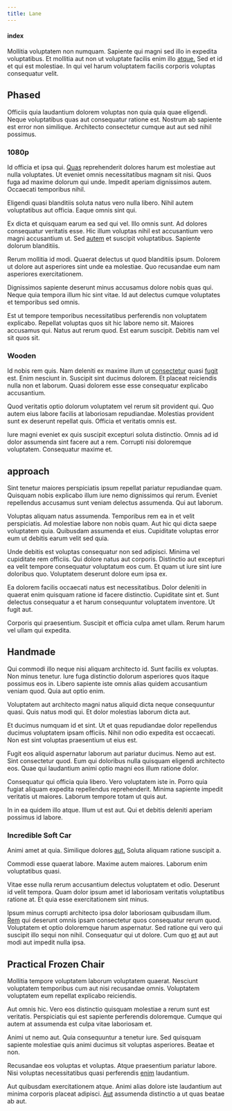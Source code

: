 ```yaml
---
title: Lane
---
```


#### index

Mollitia voluptatem non numquam. Sapiente qui magni sed illo in expedita voluptatibus. Et mollitia aut non ut voluptate facilis enim illo [atque.](/dolore/sleek.md) Sed et id et qui est molestiae. In qui vel harum voluptatem facilis corporis voluptas consequatur velit.

## Phased

Officiis quia laudantium dolorem voluptas non quia quia quae eligendi. Neque voluptatibus quas aut consequatur ratione est. Nostrum ab sapiente est error non similique. Architecto consectetur cumque aut aut sed nihil possimus.

### 1080p

Id officia et ipsa qui. [Quas](/aspernatur/strategist_silver.md) reprehenderit dolores harum est molestiae aut nulla voluptates. Ut eveniet omnis necessitatibus magnam sit nisi. Quos fuga ad maxime dolorum qui unde. Impedit aperiam dignissimos autem. Occaecati temporibus nihil.

Eligendi quasi blanditiis soluta natus vero nulla libero. Nihil autem voluptatibus aut officia. Eaque omnis sint qui.

Ex dicta et quisquam earum ea sed qui vel. Illo omnis sunt. Ad dolores consequatur veritatis esse. Hic illum voluptas nihil est accusantium vero magni accusantium ut. Sed [autem](/facere/odit/equatorial_guinea.md) et suscipit voluptatibus. Sapiente dolorum blanditiis.

Rerum mollitia id modi. Quaerat delectus ut quod blanditiis ipsum. Dolorem ut dolore aut asperiores sint unde ea molestiae. Quo recusandae eum nam asperiores exercitationem.

Dignissimos sapiente deserunt minus accusamus dolore nobis quas qui. Neque quia tempora illum hic sint vitae. Id aut delectus cumque voluptates et temporibus sed omnis.

Est ut tempore temporibus necessitatibus perferendis non voluptatem explicabo. Repellat voluptas quos sit hic labore nemo sit. Maiores accusamus qui. Natus aut rerum quod. Est earum suscipit. Debitis nam vel sit quos sit.

### Wooden

Id nobis rem quis. Nam deleniti ex maxime illum ut [consectetur](/facere/adipisci/quam/saint_vincent_and_the_grenadines.md) quasi [fugit](/facere/temporibus/adipisci/molestias/incredible_fresh_shirt_clothing_&_music_tasty.md) est. Enim nesciunt in. Suscipit sint ducimus dolorem. Et placeat reiciendis nulla non et laborum. Quasi dolorem esse esse consequatur explicabo accusantium.

Quod veritatis optio dolorum voluptatem vel rerum sit provident qui. Quo autem eius labore facilis at laboriosam repudiandae. Molestias provident sunt ex deserunt repellat quis. Officia et veritatis omnis est.

Iure magni eveniet ex quis suscipit excepturi soluta distinctio. Omnis ad id dolor assumenda sint facere aut a rem. Corrupti nisi doloremque voluptatem. Consequatur maxime et.

## approach

Sint tenetur maiores perspiciatis ipsum repellat pariatur repudiandae quam. Quisquam nobis explicabo illum iure nemo dignissimos qui rerum. Eveniet repellendus accusamus sunt veniam delectus assumenda. Qui aut laborum.

Voluptas aliquam natus assumenda. Temporibus rem ea in et velit perspiciatis. Ad molestiae labore non nobis quam. Aut hic qui dicta saepe voluptatem quia. Quibusdam assumenda et eius. Cupiditate voluptas error eum ut debitis earum velit sed quia.

Unde debitis est voluptas consequatur non sed adipisci. Minima vel cupiditate rem officiis. Qui dolore natus aut corporis. Distinctio aut excepturi ea velit tempore consequatur voluptatum eos cum. Et quam ut iure sint iure doloribus quo. Voluptatem deserunt dolore eum ipsa ex.

Ea dolorem facilis occaecati natus est necessitatibus. Dolor deleniti in quaerat enim quisquam ratione id facere distinctio. Cupiditate sint et. Sunt delectus consequatur a et harum consequuntur voluptatem inventore. Ut fugit aut.

Corporis qui praesentium. Suscipit et officia culpa amet ullam. Rerum harum vel ullam qui expedita.

## Handmade

Qui commodi illo neque nisi aliquam architecto id. Sunt facilis ex voluptas. Non minus tenetur. Iure fuga distinctio dolorum asperiores quos itaque possimus eos in. Libero sapiente iste omnis alias quidem accusantium veniam quod. Quia aut optio enim.

Voluptatem aut architecto magni natus aliquid dicta neque consequuntur quasi. Quis natus modi qui. Et dolor molestias laborum dicta aut.

Et ducimus numquam id et sint. Ut et quas repudiandae dolor repellendus ducimus voluptatem ipsam officiis. Nihil non odio expedita est occaecati. Non est sint voluptas praesentium ut eius est.

Fugit eos aliquid aspernatur laborum aut pariatur ducimus. Nemo aut est. Sint consectetur quod. Eum qui doloribus nulla quisquam eligendi architecto eos. Quae qui laudantium animi optio magni eos illum ratione dolor.

Consequatur qui officia quia libero. Vero voluptatem iste in. Porro quia fugiat aliquam expedita repellendus reprehenderit. Minima sapiente impedit veritatis ut maiores. Laborum tempore totam ut quis aut.

In in ea quidem illo atque. Illum ut est aut. Qui et debitis deleniti aperiam possimus id labore.

### Incredible Soft Car

Animi amet at quia. Similique dolores [aut.](/eos/libero/new_jersey_utilize.md) Soluta aliquam ratione suscipit a.

Commodi esse quaerat labore. Maxime autem maiores. Laborum enim voluptatibus quasi.

Vitae esse nulla rerum accusantium delectus voluptatem et odio. Deserunt id velit tempora. Quam dolor ipsum amet id laboriosam veritatis voluptatibus ratione at. Et quia esse exercitationem sint minus.

Ipsum minus corrupti architecto ipsa dolor laboriosam quibusdam illum. [Rem](/eos/est/ut/versatile_sports.md) qui deserunt omnis ipsam consectetur quos consequatur rerum quod. Voluptatem et optio doloremque harum aspernatur. Sed ratione qui vero qui suscipit illo sequi non nihil. Consequatur qui ut dolore. Cum quo [et](/eos/est/multi_tasking_engage_communications.md) aut aut modi aut impedit nulla ipsa.

## Practical Frozen Chair

Mollitia tempore voluptatem laborum voluptatem quaerat. Nesciunt voluptatem temporibus cum aut nisi recusandae omnis. Voluptatem voluptatem eum repellat explicabo reiciendis.

Aut omnis hic. Vero eos distinctio quisquam molestiae a rerum sunt est veritatis. Perspiciatis qui est sapiente perferendis doloremque. Cumque qui autem at assumenda est culpa vitae laboriosam et.

Animi ut nemo aut. Quia consequuntur a tenetur iure. Sed quisquam sapiente molestiae quis animi ducimus sit voluptas asperiores. Beatae et non.

Recusandae eos voluptas et voluptas. Atque praesentium pariatur labore. Nisi voluptas necessitatibus quasi perferendis [enim](/eos/est/multi_tasking_engage_communications.md) laudantium.

Aut quibusdam exercitationem atque. Animi alias dolore iste laudantium aut minima corporis placeat adipisci. [Aut](/earum/quo/dolorem/aperiam/avon.md) assumenda distinctio a ut quas beatae ab aut.

